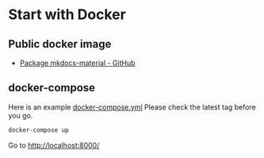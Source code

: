 # Start with Docker



## Public docker image

- [Package mkdocs-material - GitHub](https://github.com/users/peaceiris/packages/container/package/mkdocs-material)



## docker-compose

Here is an example [docker-compose.yml](https://github.com/peaceiris/mkdocs-material-boilerplate/blob/main/docker-compose.yml)
Please check the latest tag before you go.

```sh
docker-compose up
```

Go to [http://localhost:8000/](http://localhost:8000/)



<!-- Internal References -->
<!-- External References -->
[peaceiris/mkdocs-material - Docker Hub]: https://hub.docker.com/r/peaceiris/mkdocs-material
